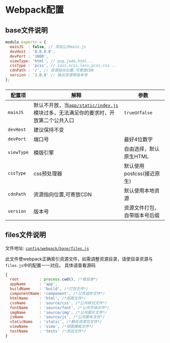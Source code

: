 # Webpack配置

## base文件说明

```js
module.exports = {
  mainJS  : false, // 添加公共main.js
  devHost : '0.0.0.0',
  devPort : '1000',
  viewType: 'html', // pug,jade,html...
  cssType : 'pcss', // sass,scss,less,pcss,css...
  cdnPath : '/', // 资源指向位置,可寄放CDN
  version : '1.0.0' // 输出资源带版本号
};
```
###
|配置项|解释|参数|
|------------------|-----------|-----------|
|`mainJS`|默认不开放，当[`app/static/index.js`](/app/static/index.js)模块过多，无法满足你的要求时，开放第二个公共入口|`true`or`false`|
|`devHost`|建议保持不变||
|`devPort`|端口号|最好4位数字|
|`viewType`|模版引擎|自由选择，默认原生HTML|
|`cssType`|css预处理器|默认使用postcss(接近原生)|
|`cdnPath`|资源指向位置,可寄放CDN|默认使用本地资源|
|`version`|版本号|资源文件打包，自带版本号后缀|

## files文件说明

文件地址: [`config/webpack/base/files.js`](/config/webpack/base/files.js)

此文件使webpack正确索引资源文件，如需调整资源目录，请使目录资源与`files.js`中的配置一一对应。
具体请查看源码

```js
{
  root         : process.cwd(), /*根目录*/
  appName      : 'app',
  buildName    : 'build', /*打包文件*/
  componentName: 'component', /*公共组件文件*/
  htmlName     : 'html', /*视图文件*/
  cssName      : 'source/css', /*公共样式文件*/
  fontName     : 'source/font', /*公共字体文件*/
  imgName      : 'source/img', /*公共图片文件*/
  jsName       : 'source/js', /*公共脚本文件*/
  staticName   : 'static', /*静态资源包文件*/
  viewName     : 'view', /*视图模板文件*/
  testName     : 'tests' /*测试文件*/
}
```
